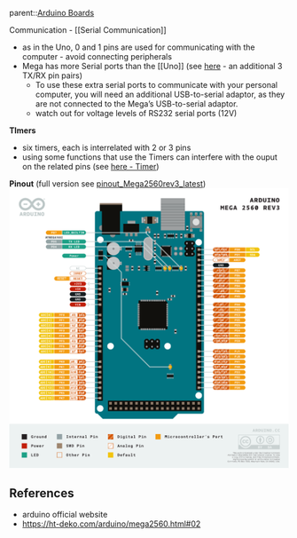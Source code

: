 parent::[Arduino Boards](Arduino%20Boards.md)

Communication - [[Serial Communication]]
- as in the Uno, 0 and 1 pins are used for communicating with the computer - avoid connecting peripherals 
- Mega has more Serial ports than the [[Uno]] (see [here](https://www.arduino.cc/reference/en/language/functions/communication/serial/) - an additional 3 TX/RX pin pairs)
	- To use these extra serial ports to communicate with your personal computer, you will need an additional USB-to-serial adaptor, as they are not connected to the Mega’s USB-to-serial adaptor.
	- watch out for voltage levels of RS232 serial ports (12V)

**TImers**
- six timers, each is interrelated with 2 or 3 pins
- using some functions that use the Timers can interfere with the ouput on the related pins (see [here - Timer](https://ht-deko.com/arduino/mega2560.html#02))

**Pinout** (full version see [pinout_Mega2560rev3_latest](Personal%20Folders/that_marouk_ish%20(Spencer)/attachments/pinout_Mega2560rev3_latest.pdf))
![](Personal%20Folders/that_marouk_ish%20(Spencer)/attachments/Pasted%20image%2020221002172632.png)

## References
- arduino official website
- https://ht-deko.com/arduino/mega2560.html#02